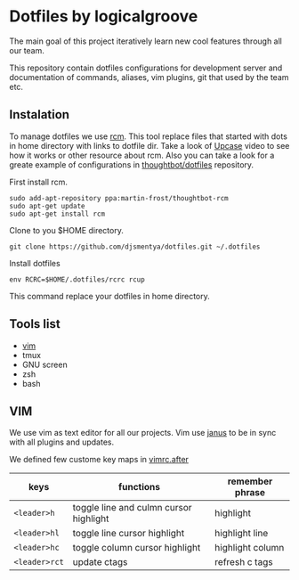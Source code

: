 # Dotfiles by logicalgroove
The main goal of this project iteratively learn new cool features through
all our team.

This repository contain dotfiles configurations for development server
and documentation of commands, aliases, vim plugins, git that used by the
team etc.
## Instalation

To manage dotfiles we use [rcm](https://github.com/thoughtbot/rcm). This tool
replace files that started with dots in home directory with links to dotfile dir.
Take a look of [Upcase](https://thoughtbot.com/upcase/videos/manage-and-share-your-dotfiles-with-rcm)
video to see how it works or other resource about rcm. Also you can take a look for a greate
example of configurations in [thoughtbot/dotfiles](https://github.com/thoughtbot/dotfiles) repository.

First install rcm.

    sudo add-apt-repository ppa:martin-frost/thoughtbot-rcm
    sudo apt-get update
    sudo apt-get install rcm

Clone to you $HOME directory.

    git clone https://github.com/djsmentya/dotfiles.git ~/.dotfiles

Install dotfiles

    env RCRC=$HOME/.dotfiles/rcrc rcup

This command replace your dotfiles in home directory.


## Tools list

  * [vim](#vim)
  * tmux
  * GNU screen
  * zsh
  * bash

## VIM

We use vim as text editor for all our projects. Vim use
[janus](https://github.com/carlhuda/janus) to be in sync with all
plugins and updates.

We defined few custome key maps in [vimrc.after](vimrc.after)


keys         | functions                               | remember phrase
-------------|-----------------------------------------|-------------------------
`<leader>h`  | toggle line and culmn cursor highlight  |highlight
`<leader>hl` | toggle line cursor highlight            |highlight line
`<leader>hc` | toggle column cursor highlight          |highlight column
`<leader>rct`| update ctags                            |refresh c tags

